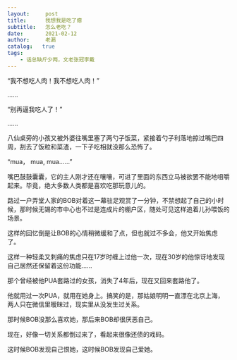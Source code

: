 ```yaml
---
layout:     post
title:      我想我是吃了瘪
subtitle:   怎么老吃？
date:       2021-02-12
author:     老漏
catalog:   true
tags:
    - 话总缺斤少两，文老张冠李戴
---
```


“我不想吃人肉！我不想吃人肉！”

……

“别再逼我吃人了！”

……

八仙桌旁的小孩又被外婆往嘴里塞了两勺子饭菜，紧接着勺子利落地掠过嘴巴四周，刮去了饭粒和菜渣，一下子吃相就没那么恐怖了。

“mua， mua, mua……”

嘴巴鼓鼓囊囊，它的主人刚才还在嚷嚷，可进了里面的东西立马被欲罢不能地咀嚼起来。毕竟，绝大多数人类都是喜欢吃那玩意儿的。



路过一户弄堂人家的BOB对着这一幕驻足观赏了一分钟，不禁想起了自己的小时候，那时候无锡的市中心也不过是连成片的棚户区，随处可见这样追着儿孙喂饭的场景。

这样的回忆倒是让BOB的心情稍微缓和了点，但也就过不多会，他又开始焦虑了。

这样一种轻柔又刺痛的焦虑只在17岁时缠上过他一次，现在30岁的他惊讶地发现自己居然还保留着这份功能……

那个曾经被他PUA套路过的女孩，消失了4年后，现在又回来套路他了。

他就用过一次PUA，就用在她身上。搞笑的是，那姑娘明明一直漂在北京上海，两人只在微信里暧昧过，现实里从没发生过关系。

那时候BOB没那么喜欢她，那后来BOB却很厌恶自己。

现在，好像一切关系都倒过来了，看起来很像还债的戏码。

这时候BOB发现自己恨她，这时候BOB发现自己爱她。
